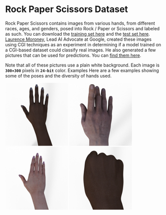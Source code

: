 # Rock Paper Scissors Dataset

Rock Paper Scissors contains images from various hands, from different races, ages, and genders, posed into Rock / Paper or Scissors and labeled as such. You can download the [training set here](https://storage.googleapis.com/laurencemoroney-blog.appspot.com/rps.zip) and the [test set here](https://storage.googleapis.com/laurencemoroney-blog.appspot.com/rps-test-set.zip). [Laurence Moroney](https://laurencemoroney.com/about.html), Lead AI Advocate at Google, created these images using CGI techniques as an experiment in determining if a model trained on a CGI-based dataset could classify real images. He also generated a few pictures that can be used for predictions. You can [find them here](https://storage.googleapis.com/laurencemoroney-blog.appspot.com/rps-validation.zip).

Note that all of these pictures use a plain white background. Each image is **`300×300`** pixels in **`24-bit`** color. Examples Here are a few examples showing some of the poses and the diversity of hands used.

<img src="./validation/paper-hires1.png" width="200"/>
<img src="./validation/paper1.png" width="200"/>
<img src="./validation/paper5.png" width="200"/>
<img src="./validation/rock-hires1.png" width="200"/>
